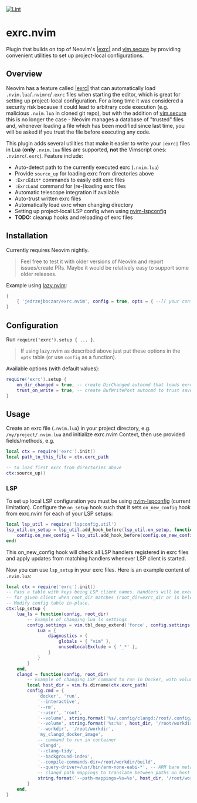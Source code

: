 [![Lint](https://github.com/jedrzejboczar/exrc.nvim/actions/workflows/lint.yml/badge.svg)](https://github.com/jedrzejboczar/exrc.nvim/actions/workflows/lint.yml)

# exrc.nvim

Plugin that builds on top of Neovim's [|exrc|](https://neovim.io/doc/user/options.html#'exrc') and [vim.secure](https://neovim.io/doc/user/lua.html#vim.secure) by providing convenient utilities to set up project-local configurations.

## Overview

Neovim has a feature called [|exrc|](https://neovim.io/doc/user/options.html#'exrc') that can automatically
load `.nvim.lua`/`.nvimrc`/`.exrc` files when starting the editor, which is great for setting up project-local
configuration. For a long time it was considered a security risk because it could lead to arbitrary code execution
(e.g. malicious `.nvim.lua` in cloned git repo), but with the addition of [vim.secure](https://neovim.io/doc/user/lua.html#vim.secure)
this is no longer the case - Neovim manages a database of "trusted" files and, whenever loading a file which has
been modified since last time, you will be asked if you trust the file before executing any code.

This plugin adds several utilities that make it easier to write your `|exrc|` files in Lua
(**only** `.nvim.lua` files are supported, **not** the Vimscript ones: `.nvimrc`/`.exrc`).
Feature include:

* Auto-detect path to the currently executed exrc (`.nvim.lua`)
* Provide `source_up` for loading exrc from directories above
* `:ExrcEdit*` commands to easily edit exrc files
* `:ExrcLoad` command for (re-)loading exrc files
* Automatic telescope integration if available
* Auto-trust written exrc files
* Automatically load exrc when changing directory
* Setting up project-local LSP config when using [nvim-lspconfig](https://github.com/neovim/nvim-lspconfig)
* **TODO:** cleanup hooks and reloading of exrc files

## Installation

Currently requires Neovim nightly.

> Feel free to test it with older versions of Neovim and report issues/create PRs.
> Maybe it would be relatively easy to support some older releases.

Example using [lazy.nvim](https://github.com/folke/lazy.nvim):

```lua
{
    { 'jedrzejboczar/exrc.nvim', config = true, opts = { --[[ your config ]] } },
}
```

## Configuration

Run `require('exrc').setup { ... }`.

> If using lazy.nvim as described above just put these options in the `opts` table (or use `config` as a function).

Available options (with default values):
```lua
require('exrc').setup {
    on_dir_changed = true, -- create DirChanged autocmd that loads exrc file from new directory
    trust_on_write = true, -- create BufWritePost autocmd to trust saved exrc files
}
```

## Usage

Create an exrc file (`.nvim.lua`) in your project directory, e.g. `/my/project/.nvim.lua`
and initialize exrc.nvim Context, then use provided fields/methods, e.g.

```lua
local ctx = require('exrc').init()
local path_to_this_file = ctx.exrc_path

-- to load first exrc from directories above
ctx:source_up()
```

### LSP

To set up local LSP configuration you must be using [nvim-lspconfig](https://github.com/neovim/nvim-lspconfig) (current limitation).
Configure the `on_setup` hook such that it sets `on_new_config` hook from exrc.nvim for each of your LSP setups:
```lua
local lsp_util = require('lspconfig.util')
lsp_util.on_setup = lsp_util.add_hook_before(lsp_util.on_setup, function(config, user_config)
    config.on_new_config = lsp_util.add_hook_before(config.on_new_config, require('exrc.lsp').on_new_config)
end)
```
This on_new_config hook will check all LSP handlers registered in exrc files and apply updates from matching handlers
whenever LSP client is started.

Now you can use `lsp_setup` in your exrc files. Here is an example content of `.nvim.lua`:
```lua
local ctx = require('exrc').init()
-- Pass a table with keys being LSP client names. Handlers will be executed only
-- for given client when root_dir matches (root_dir=exrc_dir or is below exrc_dir).
-- Modify config table in-place.
ctx:lsp_setup {
    lua_ls = function(config, root_dir)
        -- Example of changing lua_ls settings
        config.settings = vim.tbl_deep_extend('force', config.settings, {
            Lua = {
                diagnostics = {
                    globals = { "vim" },
                    unusedLocalExclude = { '_*' },
                }
            }
        }
    end,
    clangd = function(config, root_dir)
        -- Example of changing LSP command to run in Docker, with volume mounts and clangd path mappings
        local host_dir = vim.fs.dirname(ctx.exrc_path)
        config.cmd = {
            'docker', 'run',
            '--interactive',
            '--rm',
            '--user', 'root',
            '--volume', string.format('%s/.config/clangd:/root/.config/clangd', vim.env.HOME),
            '--volume', string.format('%s:%s', host_dir, '/root/workdir'),
            '--workdir', '/root/workdir',
            'my_clangd_docker_image',
            -- command to run in container
            'clangd',
            '--clang-tidy',
            '--background-index',
            '--compile-commands-dir=/root/workdir/build',
            '--query-driver=/usr/bin/arm-none-eabi-*', -- ARM bare metal toolchain
            -- clangd path mappings to translate between paths on host and in container
            string.format('--path-mappings=%s=%s', host_dir, '/root/workdir'),
        }
    end,
}
```
